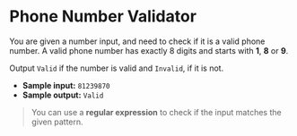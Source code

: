 # Phone Number Validator

You are given a number input, and need to check if it is a valid phone number. A valid phone number has exactly 8 digits and starts with **1**, **8** or **9**.

Output `Valid` if the number is valid and `Invalid`, if it is not.

- **Sample input:** `81239870`
- **Sample output:** `Valid`

>You can use a **regular expression** to check if the input matches the given pattern.